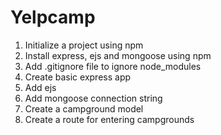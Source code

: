 # Yelpcamp

1. Initialize a project using npm
2. Install express, ejs and mongoose using npm
3. Add .gitignore file to ignore node_modules
4. Create basic express app
5. Add ejs
6. Add mongoose connection string 
7. Create a campground model
8. Create a route for entering campgrounds